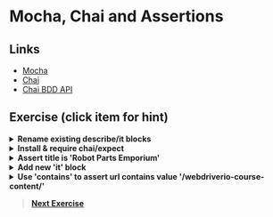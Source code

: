 # Mocha, Chai and Assertions

## Links

- [Mocha](https://mochajs.org/)
- [Chai](http://chaijs.com/)
- [Chai BDD API](http://chaijs.com/api/bdd/)

## Exercise (click item for hint)

<details>
  <summary><b>Rename existing describe/it blocks</b></summary><p>

  ```
    describe('Homepage', function () {
        it('should have the correct title', function () {

        })
    })
  ```

</details>


<details>
  <summary><b>Install & require chai/expect</b></summary>

    npm install --save-dev chai

```js
var expect = require('chai').expect;
```

</details>

<details>
  <summary><b>Assert title is 'Robot Parts Emporium'</b></summary>


```js
expect(title).to.equal('Robot Parts Emporium')
```


</details>

<details>
  <summary><b>Add new 'it' block</b></summary>

```js
it('should contain the correct url', function () {

})
```

</details>

<details>
  <summary><b>Use 'contains' to assert url contains value '/webdriverio-course-content/'</b></summary>

```js
it('should contain the correct url', function () {
    browser.url('/');

    var url = browser.getUrl();
    expect(url).to.contain('/webdriverio-course-content/');
})
```
</details>

> **[Next Exercise](./3-commands.md)**